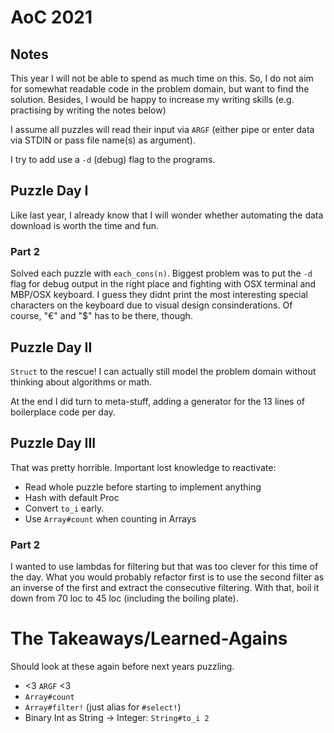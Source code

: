 # AoC 2021

## Notes

This year I will not be able to spend as much time on this. So, I do not aim
for somewhat readable code in the problem domain, but want to find the
solution. Besides, I would be happy to increase my writing skills (e.g.
practising by
writing the notes below)

I assume all puzzles will read their input via `ARGF` (either pipe or enter data via
STDIN  or pass file name(s) as argument).

I try to add use a `-d` (debug) flag to the programs.

## Puzzle Day I

Like last year, I already know that I will wonder whether automating the data
download is worth the time and fun.

### Part 2

Solved each puzzle with `each_cons(n)`.
Biggest problem was to put the `-d` flag for debug output in the right place
and fighting with OSX terminal and MBP/OSX keyboard. I guess they didnt print
the most interesting special characters on the keyboard due to visual design
consinderations. Of course, "€" and "$" has to be there, though.

## Puzzle Day II

`Struct` to the rescue! I can actually still model the problem domain without
thinking about algorithms or math.

At the end I did turn to meta-stuff, adding a generator for the 13 lines of
boilerplace code per day.

## Puzzle Day III

That was pretty horrible. Important lost knowledge to reactivate:
  * Read whole puzzle before starting to implement anything
  * Hash with default Proc
  * Convert `to_i` early.
  * Use `Array#count` when counting in Arrays

### Part 2

I wanted to use lambdas for filtering but that was too clever for this time of
the day. What you would probably refactor first is to use the second filter as an
inverse of the first and extract the consecutive filtering.
With that, boil it down from 70 loc to 45 loc (including the boiling plate).


# The Takeaways/Learned-Agains

Should look at these again before next years puzzling.

* <3 `ARGF` <3
* `Array#count`
* `Array#filter!` (just alias for `#select!`)
* Binary Int as String -> Integer: `String#to_i 2`
